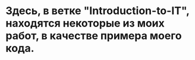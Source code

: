 # Здесь, в ветке "Introduction-to-IT", находятся некоторые из моих работ, в качестве примера моего кода.
